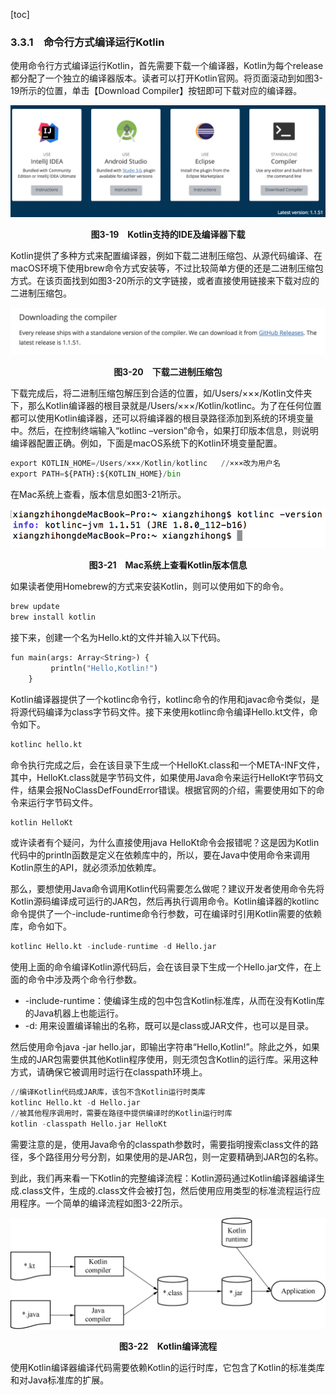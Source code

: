 [toc]

### 3.3.1　命令行方式编译运行Kotlin

使用命令行方式编译运行Kotlin，首先需要下载一个编译器，Kotlin为每个release都分配了一个独立的编译器版本。读者可以打开Kotlin官网。将页面滚动到如图3-19所示的位置，单击【Download Compiler】按钮即可下载对应的编译器。

![37.png](./images/37.png)
<center class="my_markdown"><b class="my_markdown">图3-19　Kotlin支持的IDE及编译器下载</b></center>

Kotlin提供了多种方式来配置编译器，例如下载二进制压缩包、从源代码编译、在macOS环境下使用brew命令方式安装等，不过比较简单方便的还是二进制压缩包方式。在该页面找到如图3-20所示的文字链接，或者直接使用链接来下载对应的二进制压缩包。

![38.png](./images/38.png)
<center class="my_markdown"><b class="my_markdown">图3-20　下载二进制压缩包</b></center>

下载完成后，将二进制压缩包解压到合适的位置，如/Users/×××/Kotlin文件夹下，那么Kotlin编译器的根目录就是/Users/×××/Kotlin/kotlinc。为了在任何位置都可以使用Kotlin编译器，还可以将编译器的根目录路径添加到系统的环境变量中。然后，在控制终端输入“kotlinc –version”命令，如果打印版本信息，则说明编译器配置正确。例如，下面是macOS系统下的Kotlin环境变量配置。

```python
export KOTLIN_HOME=/Users/×××/Kotlin/kotlinc   //×××改为用户名
export PATH=${PATH}:${KOTLIN_HOME}/bin
```

在Mac系统上查看，版本信息如图3-21所示。

![39.png](./images/39.png)
<center class="my_markdown"><b class="my_markdown">图3-21　Mac系统上查看Kotlin版本信息</b></center>

如果读者使用Homebrew的方式来安装Kotlin，则可以使用如下的命令。

```python
brew update
brew install kotlin
```

接下来，创建一个名为Hello.kt的文件并输入以下代码。

```python
fun main(args: Array<String>) {
         println("Hello,Kotlin!")
    }
```

Kotlin编译器提供了一个kotlinc命令行，kotlinc命令的作用和javac命令类似，是将源代码编译为class字节码文件。接下来使用kotlinc命令编译Hello.kt文件，命令如下。

```python
kotlinc hello.kt
```

命令执行完成之后，会在该目录下生成一个HelloKt.class和一个META-INF文件，其中，HelloKt.class就是字节码文件，如果使用Java命令来运行HelloKt字节码文件，结果会报NoClassDefFoundError错误。根据官网的介绍，需要使用如下的命令来运行字节码文件。

```python
kotlin HelloKt
```

或许读者有个疑问，为什么直接使用java HelloKt命令会报错呢？这是因为Kotlin代码中的println函数是定义在依赖库中的，所以，要在Java中使用命令来调用Kotlin原生的API，就必须添加依赖库。

那么，要想使用Java命令调用Kotlin代码需要怎么做呢？建议开发者使用命令先将Kotlin源码编译成可运行的JAR包，然后再执行调用命令。Kotlin编译器的kotlinc命令提供了一个-include-runtime命令行参数，可在编译时引用Kotlin需要的依赖库，命令如下。

```python
kotlinc Hello.kt -include-runtime -d Hello.jar
```

使用上面的命令编译Kotlin源代码后，会在该目录下生成一个Hello.jar文件，在上面的命令中涉及两个命令行参数。

+ -include-runtime：使编译生成的包中包含Kotlin标准库，从而在没有Kotlin库的Java机器上也能运行。
+ -d: 用来设置编译输出的名称，既可以是class或JAR文件，也可以是目录。

然后使用命令java -jar hello.jar，即输出字符串“Hello,Kotlin!”。除此之外，如果生成的JAR包需要供其他Kotlin程序使用，则无须包含Kotlin的运行库。采用这种方式，请确保它被调用时运行在classpath环境上。

```python
//编译Kotlin代码成JAR库，该包不含Kotlin运行时类库
kotlinc Hello.kt -d Hello.jar
//被其他程序调用时，需要在路径中提供编译时的Kotlin运行时库
kotlin -classpath Hello.jar HelloKt
```

需要注意的是，使用Java命令的classpath参数时，需要指明搜索class文件的路径，多个路径用分号分割，如果使用的是JAR包，则一定要精确到JAR包的名称。

到此，我们再来看一下Kotlin的完整编译流程：Kotlin源码通过Kotlin编译器编译生成.class文件，生成的.class文件会被打包，然后使用应用类型的标准流程运行应用程序。一个简单的编译流程如图3-22所示。

![40.png](./images/40.png)
<center class="my_markdown"><b class="my_markdown">图3-22　Kotlin编译流程</b></center>

使用Kotlin编译器编译代码需要依赖Kotlin的运行时库，它包含了Kotlin的标准类库和对Java标准库的扩展。

